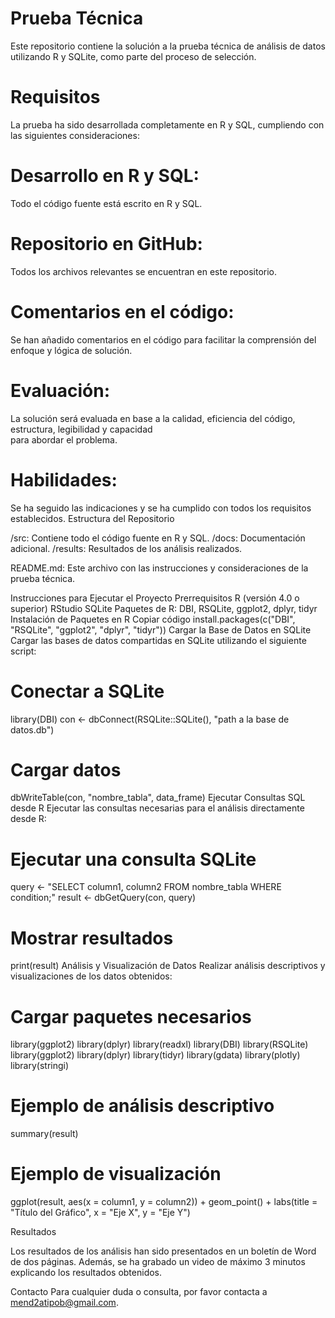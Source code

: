 # Prueba Técnica

Este repositorio contiene la solución a la prueba técnica de análisis de datos utilizando R y SQLite, como parte del proceso de selección.

# Requisitos

La prueba ha sido desarrollada completamente en R y SQL, cumpliendo con las siguientes consideraciones:

# Desarrollo en R y SQL: 
  Todo el código fuente está escrito en R y SQL.
# Repositorio en GitHub: 
  Todos los archivos relevantes se encuentran en este repositorio.
# Comentarios en el código: 
  Se han añadido comentarios en el código para facilitar la comprensión del enfoque y lógica de solución.
# Evaluación: 
  La solución será evaluada en base a la calidad, eficiencia del código, estructura, legibilidad y capacidad   
  para abordar el problema.
# Habilidades: 
  Se ha seguido las indicaciones y se ha cumplido con todos los requisitos establecidos.
  Estructura del Repositorio

/src: Contiene todo el código fuente en R y SQL.
/docs: Documentación adicional.
/results: Resultados de los análisis realizados.

README.md: Este archivo con las instrucciones y consideraciones de la prueba técnica.

Instrucciones para Ejecutar el Proyecto
Prerrequisitos
R (versión 4.0 o superior)
RStudio
SQLite
Paquetes de R: DBI, RSQLite, ggplot2, dplyr, tidyr
Instalación de Paquetes en R
Copiar código
install.packages(c("DBI", "RSQLite", "ggplot2", "dplyr", "tidyr"))
Cargar la Base de Datos en SQLite
Cargar las bases de datos compartidas en SQLite utilizando el siguiente script:


# Conectar a SQLite
library(DBI)
con <- dbConnect(RSQLite::SQLite(), "path a la base de datos.db")

# Cargar datos
dbWriteTable(con, "nombre_tabla", data_frame)
Ejecutar Consultas SQL desde R
Ejecutar las consultas necesarias para el análisis directamente desde R:

# Ejecutar una consulta SQLite
query <- "SELECT column1, column2 FROM nombre_tabla WHERE condition;"
result <- dbGetQuery(con, query)

# Mostrar resultados
print(result)
Análisis y Visualización de Datos
Realizar análisis descriptivos y visualizaciones de los datos obtenidos:

# Cargar paquetes necesarios
library(ggplot2)
library(dplyr)
library(readxl)
library(DBI)
library(RSQLite)
library(ggplot2)
library(dplyr)
library(tidyr)
library(gdata)
library(plotly)
library(stringi)

# Ejemplo de análisis descriptivo
summary(result)

# Ejemplo de visualización
ggplot(result, aes(x = column1, y = column2)) +
  geom_point() +
  labs(title = "Título del Gráfico", x = "Eje X", y = "Eje Y")
  
Resultados

Los resultados de los análisis han sido presentados en un boletín de Word de dos páginas. Además, se ha grabado un video de máximo 3 minutos explicando los resultados obtenidos.

Contacto
Para cualquier duda o consulta, por favor contacta a mend2atipob@gmail.com.  

 
